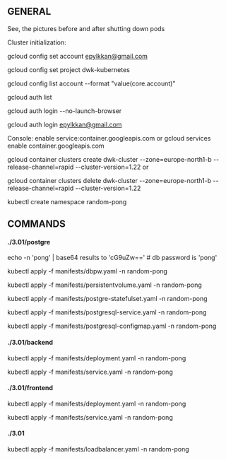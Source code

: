<h2>GENERAL</h2>

See, the pictures before and after shutting down pods

Cluster initialization:

gcloud config set account epylkkan@gmail.com

gcloud config set project dwk-kubernetes

gcloud config list account --format "value(core.account)"

gcloud auth list

gcloud auth login --no-launch-browser

gcloud auth login epylkkan@gmail.com

Console: enable service:container.googleapis.com
or gcloud services enable container.googleapis.com

gcloud container clusters create dwk-cluster --zone=europe-north1-b --release-channel=rapid --cluster-version=1.22  or

gcloud container clusters delete dwk-cluster --zone=europe-north1-b --release-channel=rapid --cluster-version=1.22

kubectl create namespace random-pong


<h2>COMMANDS</h2>

<h4>./3.01/postgre</h4>

echo -n 'pong' | base64 results to 'cG9uZw=='   # db password is 'pong' 

kubectl apply -f manifests/dbpw.yaml -n random-pong

kubectl apply -f manifests/persistentvolume.yaml -n random-pong

kubectl apply -f manifests/postgre-statefulset.yaml -n random-pong

kubectl apply -f manifests/postgresql-service.yaml -n random-pong

kubectl apply -f manifests/postgresql-configmap.yaml -n random-pong


<h4>./3.01/backend</h4>

kubectl apply -f manifests/deployment.yaml -n random-pong

kubectl apply -f manifests/service.yaml -n random-pong


<h4>./3.01/frontend</h4>

kubectl apply -f manifests/deployment.yaml -n random-pong

kubectl apply -f manifests/service.yaml -n random-pong


<h4>./3.01</h4>

kubectl apply -f manifests/loadbalancer.yaml -n random-pong

